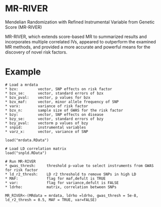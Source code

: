 # MR-RIVER
Mendelian Randomization with Refined Instrumental Variable from Genetic Score (MR-RIVER) 


MR-RIVER, which extends score-based MR to summarized results and incorporates multiple correlated IVs, appeared to outperform the examined MR methods, and provided a more accurate and powerful means for the discovery of novel risk factors. 

# Example
```
# Load a mrdata
* bzx:         vector, SNP effects on risk factor
* bzx_se:      vector, standard errors of bzx
* bzx_pval:    vector, p values for bzx
* bzx_maf:     vector, minor allele frequency of SNP	
* varx:        variance of risk factor
* bzx_n:       sample size of GWAS for the risk factor
* bzy:         vector, SNP effects on disease
* bzy_se:      vector, standard errors of bzy
* bzy_pval:    vectorm p values of bzy
* snpid:       instrumental variables
* varz_x:      vector, variance of SNP

load("mrdata.RData")

# Load LD correlation matrix
load("snpld.RData")

# Run MR-RIVER
* gwas_thresh:     threshold p-value to select instruments from GWAS for risk factor
* ld_r2_thresh:    LD r2 threshold to remove SNPs in high LD
* MAF:             flag for maf,defult is TRUE
* var:             flag for variance,defult is FALSE
* ldrho:           matrix, correlation between SNPs

MR_RIVER<-(MRdata = mrdata, ldrho =ldrho, gwas_thresh = 5e-8, ld_r2_thresh = 0.5, MAF = TRUE, var=FALSE)
```

